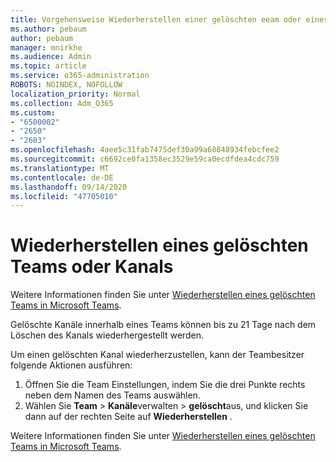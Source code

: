 ```yaml
---
title: Vorgehensweise Wiederherstellen einer gelöschten eeam oder eines Kanals
ms.author: pebaum
author: pebaum
manager: mnirkhe
ms.audience: Admin
ms.topic: article
ms.service: o365-administration
ROBOTS: NOINDEX, NOFOLLOW
localization_priority: Normal
ms.collection: Adm_O365
ms.custom:
- "6500002"
- "2650"
- "2603"
ms.openlocfilehash: 4aee5c31fab7475def30a99a68848934febcfee2
ms.sourcegitcommit: c6692ce0fa1358ec3529e59ca0ecdfdea4cdc759
ms.translationtype: MT
ms.contentlocale: de-DE
ms.lasthandoff: 09/14/2020
ms.locfileid: "47705010"
---
```

# <a name="how-to-restore-a-deleted-team-or-channel"></a>Wiederherstellen eines gelöschten Teams oder Kanals

Weitere Informationen finden Sie unter [Wiederherstellen eines gelöschten Teams in Microsoft Teams](https://blogs.technet.microsoft.com/skypehybridguy/2017/07/23/restoring-a-deleted-team-in-microsoft-teams).

Gelöschte Kanäle innerhalb eines Teams können bis zu 21 Tage nach dem Löschen des Kanals wiederhergestellt werden.

Um einen gelöschten Kanal wiederherzustellen, kann der Teambesitzer folgende Aktionen ausführen:

1. Öffnen Sie die Team Einstellungen, indem Sie die drei Punkte rechts neben dem Namen des Teams auswählen.
2. Wählen Sie **Team**  >  **Kanäle**verwalten  >  **gelöscht**aus, und klicken Sie dann auf der rechten Seite auf **Wiederherstellen** .

Weitere Informationen finden Sie unter [Wiederherstellen eines gelöschten Teams in Microsoft Teams](https://blogs.technet.microsoft.com/skypehybridguy/2017/07/23/restoring-a-deleted-team-in-microsoft-teams).